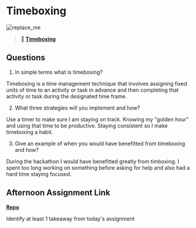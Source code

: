 # Timeboxing

![replace_me](https://codeworks.blob.core.windows.net/public/assets/img/illustrations/placeholder.svg)
> **📖 [Timeboxing](https://codeworksacademy.com/fs-student-guide/resources/wk5/03-Timeboxing)**

## Questions

1. In simple terms what is timeboxing?

Timeboxing is a time management technique that involves assigning fixed units of time to an activity or task in advance and then completing that activity or task during the designated time frame.

2. What three strategies will you implement and how?

Use a timer to make sure I am staying on track. 
Knowing my "golden hour" and using that time to be productive.
Staying consistent so I make timeboxing a habit.

3. Give an example of when you would have benefitted from timeboxing and how? 

During the hackathon I would have benefitted greatly from timboxing. I spent too long working on something before asking for help and also had a hard time staying focused.

## Afternoon Assignment Link

**[Repo](https://github.com/zburkard/daPlanets)**

Identify at least 1 takeaway from today's assignment
